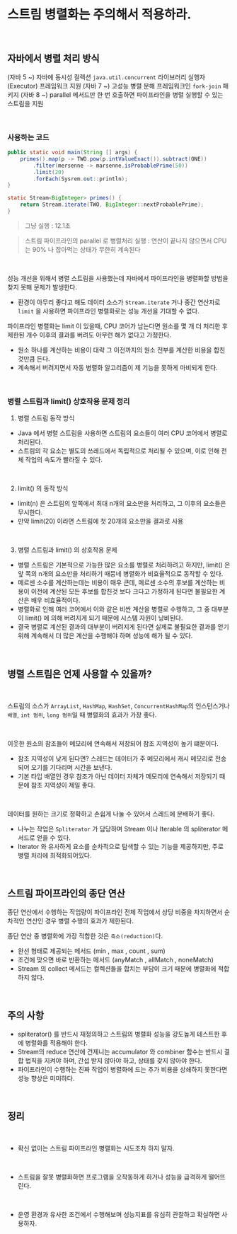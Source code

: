 # 스트림 병렬화는 주의해서 적용하라.

</br>

## 자바에서 병렬 처리 방식
(자바 5 ~) 자바에 동시성 컬렉션 `java.util.concurrent` 라이브러리 실행자(Executor) 프레임워크 지원
(자바 7 ~) 고성능 병렬 분해 프레임워크인 `fork-join` 패키지
(자바 8 ~) parallel 메서드만 한 번 호출하면 파이프라인을 병렬 실행할 수 있는 스트림을 지원

</br>

### 사용하는 코드 

```java
public static void main(String [] args) {
	primes().map(p -> TWO.pow(p.intValueExact()).subtract(ONE))
		.filter(mersenne -> marsenne.isProbablePrime(50))
		.limit(20)
		.forEach(Sysrem.out::println);
}

static Stream<BigInteger> primes() {
	return Stream.iterate(TWO, BigInteger::nextProbablePrime);
}
```
> 그냥 실행 : 12.1초

> 스트림 파이프라인의 parallel 로 병렬처리 실행 : 연산이 끝나지 않으면서 CPU는 90% 나 잡아먹는 상태가 무한히 계속된다

</br>

성능 개선을 위해서 병렬 스트림을 사용했는데 자바에서 파이프라인을 병렬화할 방법을 찾지 못해 문제가 발생한다.
- 환경이 아무리 좋다고 해도 데이터 소스가 `Stream.iterate` 거나 중간 연산자로 `limit` 을 사용하면 파이프라인 병렬화로는 성능 개선을 기대할 수 없다.

파이프라인 병렬화는 limit 이 있을때, CPU 코어가 남는다면 원소를 몇 개 더 처리한 후 제한된 개수 이후의 결과를 버려도 아무런 해가 없다고 가정한다.
- 원소 하나를 계산하는 비용이 대략 그 이전까지의 원소 전부를 계산한 비용을 합친 것만큼 든다.
- 계속해서 버려지면서 자동 병렬화 알고리즘이 제 기능을 못하게 마비되게 한다.

</br>

### 병렬 스트림과 limit() 상호작용 문제 정리

1. 병렬 스트림 동작 방식
- Java 에서 병렬 스트림을 사용하면 스트림의 요소들이 여러 CPU 코어에서 병렬로 처리된다.
- 스트림의 각 요소는 별도의 쓰레드에서 독립적으로 처리될 수 있으며, 이로 인해 전체 작업의 속도가 빨라질 수 있다.

</br>

2. limit() 의 동작 방식
- limit(n) 은 스트림의 앞쪽에서 최대 n개의 요소만을 처리하고, 그 이후의 요소들은 무시한다.
- 만약 limit(20) 이라면 스트림에 첫 20개의 요소만을 결과로 사용

</br>

3. 병렬 스트림과 limit() 의 상호작용 문제
- 병렬 스트림은 기본적으로 가능한 많은 요소를 병렬로 처리하려고 하지만, limit() 은 앞 쪽의 n개의 요소만을 처리하기 때뭉네 병렬화가 비효율적으로 동작할 수 있다.
- 메르센 소수를 계산하는데는 비용이 매우 큰데, 메르센 소수의 후보를 계산하는 비용이 이전에 계산된 모든 후보를 합친것 보다 크다고 가정하게 된다면 불필요한 계산은 배우 비효율적이다.
- 병렬화로 인해 여러 코어에서 이와 같은 비싼 계산을 병렬로 수행하고, 그 중 대부분이 limit() 에 의해 버려지게 되기 때문에 시스템 자원이 낭비된다.
- 결국 병렬로 계산된 결과의 대부분이 버려지게 된다면 실제로 불필요한 결과를 얻기 위해 계속해서 더 많은 계산을 수행해야 하며 성능에 해가 될 수 있다.


</br>

## 병렬 스트림은 언제 사용할 수 있을까?

</br>

스트림의 소스가 `ArrayList`, `HashMap`, `HashSet`, `ConcurrentHashMap`의 인스턴스거나 `배열`, `int 범위`, `long 범위`일 때 병렬화의 효과가 가장 좋다.

</br>

이웃한 원소의 참조들이 메모리에 연속해서 저장되어 참조 지역성이 높기 떄문이다.
- 참조 지역성이 낮게 된다면? 스레드는 데이터가 주 메모리에서 캐시 메모리로 전송되어 오기를 기다리며 시간을 보낸다.
- 기본 타입 배열인 경우 참조가 아닌 데이터 자체가 메모리에 연속해서 저장되기 때문에 참조 지역성이 제일 좋다.

</br>

데이터를 원하는 크기로 정확하고 손쉽게 나눌 수 있어서 스레드에 분배하기 좋다.
- 나누는 작업은 `Spliterator` 가 담당하며 Stream 이나 Iterable 의 spliterator 메서드로 얻을 수 있다.
- Iterator 와 유사하게 요소를 순차적으로 탐색할 수 있는 기능을 제공하지만, 주로 병렬 처리에 최적화되어있다.


</br>


## 스트림 파이프라인의 종단 연산

종단 연산에서 수행하는 작업량이 파이프라인 전체 작업에서 상당 비중을 차지하면서 순차적인 연산인 경우 병렬 수행의 효과가 제한된다.

종단 연산 중 병렬화에 가장 적합한 것은 `축소(reduction)`다.
- 완선 형태로 제공되는 메서드 (min , max , count , sum)
- 조건에 맞으면 바로 반환하는 메서드 (anyMatch ,  allMatch , noneMatch)
- Stream 의 collect 메서드는 컬렉션들을 합치는 부담이 크기 때문에 병렬화에 적합하지 않다.

</br>

## 주의 사항
- spliterator() 를 반드시 재정의하고 스트림의 병렬화 성능을 강도높게 테스트한 후에 병렬화를 적용해야 한다.
- Stream의 reduce 연산에 건제니는 accumulator 와 combiner 함수는 반드시 결합 법칙을 지켜야 하며, 간섭 받지 않아야 하고, 상태를 갖지 않아야 한다.
- 파이프라인이 수행하는 진짜 작업이 병렬화에 드는 추가 비용을 상쇄하지 못한다면 성능 향상은 미미하다.


</br>

## 정리

</br>

- 확신 없이는 스트림 파이프라인 병렬화는 시도조차 하지 말자.

</br>

- 스트림을 잘못 병렬화하면 프로그램을 오작동하게 하거나 성능을 급격하게 떨어뜨린다.

</br>

- 운영 환경과 유사한 조건에서 수행해보며 성능지표를 유심히 관찰하고 확실하면 사용하자.
